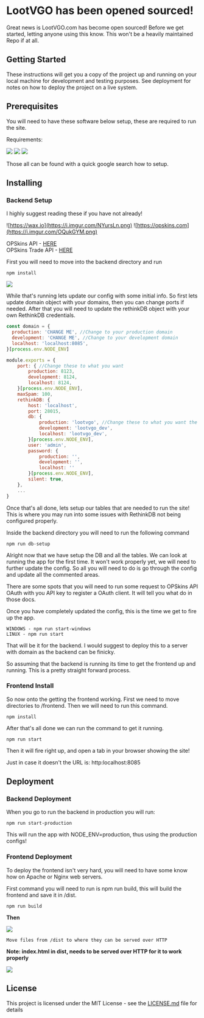 # LootVGO has been opened sourced!

Great news is LootVGO.com has become open sourced! Before we get started, letting anyone using this know. This won't be a heavily maintained Repo if at all.

## Getting Started

These instructions will get you a copy of the project up and running on your local machine for development and testing purposes. See deployment for notes on how to deploy the project on a live system.

## Prerequisites

You will need to have these software below setup, these are required to run the site.

Requirements:

![](https://i.imgur.com/5QUNxfG.jpg)
![](https://i.imgur.com/fGdDyTc.png)
![](https://i.imgur.com/OPsaR0f.png)

Those all can be found with a quick google search how to setup.

## Installing

### Backend Setup

I highly suggest reading these if you have not already!

![https://wax.io](https://i.imgur.com/NYursLn.png)
![https://opskins.com](https://i.imgur.com/OQukGYM.png)

OPSkins API - [HERE](https://docs.opskins.com/public/en.html)\
OPSkins Trade API - [HERE](https://github.com/OPSkins/trade-opskins-api)

First you will need to move into the backend directory and run

```
npm install
```

![](https://i.gyazo.com/b4166e72256ac776e4438266b484f4b5.png)

While that's running lets update our config with some initial info. So first lets update domain object with your domains, then you can change ports if needed. After that you will need to update the rethinkDB object with your own RethinkDB credentials.

```js
const domain = {
  production: 'CHANGE ME', //Change to your production domain
  development: 'CHANGE ME', //Change to your development domain
  localhost: 'localhost:8085',
}[process.env.NODE_ENV]

module.exports = {
	port: { //Change these to what you want
		production: 8123,
		development: 8124,
		localhost: 8124,
	}[process.env.NODE_ENV],
	maxSpam: 100,
	rethinkDB: {
		host: 'localhost',
		port: 28015,
		db: {
			production: 'lootvgo', //Change these to what you want the DB to be named.
			development: 'lootvgo_dev',
			localhost: 'lootvgo_dev',
		}[process.env.NODE_ENV],
		user: 'admin',
		password: {
			production: '',
			development: '',
			localhost: ''
		}[process.env.NODE_ENV],
		silent: true,
	},
	...
}
```

Once that's all done, lets setup our tables that are needed to run the site! This is where you may run into some issues with RethinkDB not being configured properly.

Inside the backend directory you will need to run the following command
```
npm run db-setup
```

Alright now that we have setup the DB and all the tables. We can look at running the app for the first time. It won't work properly yet, we will need to further update the config. So all you will need to do is go through the config and update all the commented areas.

There are some spots that you will need to run some request to OPSkins API OAuth with you API key to register a OAuth client. It will tell you what do in those docs.

Once you have completely updated the config, this is the time we get to fire up the app.
```
WINDOWS - npm run start-windows
LINUX - npm run start
```

That will be it for the backend. I would suggest to deploy this to a server with domain as the backend can be finicky.

So assuming that the backend is running its time to get the frontend up and running. This is a pretty straight forward process.

### Frontend Install

So now onto the getting the frontend working. First we need to move directories to /frontend. Then we will need to run this command.
```
npm install
```

After that's all done we can run the command to get it running.
```
npm run start
```

Then it will fire right up, and open a tab in your browser showing the site!

Just in case it doesn't the URL is: http:localhost:8085

## Deployment

### Backend Deployment

When you go to run the backend in production you will run:
```
npm run start-production
```

This will run the app with NODE_ENV=production, thus using the production configs!

### Frontend Deployment

To deploy the frontend isn't very hard, you will need to have some know how on Apache or Nginx web servers.

First command you will need to run is npm run build, this will build the frontend and save it in /dist.
```
npm run build
```

**Then**

![](https://i.gyazo.com/72552491525e1c9fc45f70937951dc92.png)

```
Move files from /dist to where they can be served over HTTP
```

**Note: index.html in dist, needs to be served over HTTP for it to work properly**

![](https://i.gyazo.com/2926231f2db45bea175a843a54fcdbb4.png)

## License

This project is licensed under the MIT License - see the [LICENSE.md](LICENSE.md) file for details
